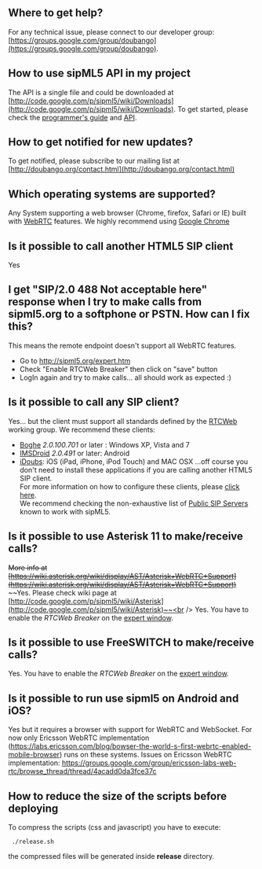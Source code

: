 

## Where to get help? ##
For any technical issue, please connect to our developer group: [https://groups.google.com/group/doubango](https://groups.google.com/group/doubango).

## How to use sipML5 API in my project ##
The API is a single file and could be downloaded at [http://code.google.com/p/sipml5/wiki/Downloads](http://code.google.com/p/sipml5/wiki/Downloads). To get started, please check the [programmer's guide](http://sipml5.org/docgen/index.htmlsvn=236) and [API](http://sipml5.org/docgen/symbols/SIPml.html).

## How to get notified for new updates? ##
To get notified, please subscribe to our mailing list at [http://doubango.org/contact.html](http://doubango.org/contact.html)

## Which operating systems are supported? ##
Any System supporting a web browser (Chrome, firefox, Safari or IE) built with <a href='http://en.wikipedia.org/wiki/WebRTC'>WebRTC</a> features.
We highly recommend using <a href='https://www.google.com/intl/en/chrome/browser/'>Google Chrome</a>

## Is it possible to call another HTML5 SIP client ##
Yes

## I get "SIP/2.0 488 Not acceptable here" response when I try to make calls from sipml5.org to a softphone or PSTN. How can I fix this? ##
This means the remote endpoint doesn't support all WebRTC features.
  * Go to http://sipml5.org/expert.htm
  * Check "Enable RTCWeb Breaker" then click on "save" button
  * LogIn again and try to make calls... all should work as expected :)

## Is it possible to call any SIP client? ##
Yes... but the client must support all standards defined by the <a href='http://tools.ietf.org/wg/rtcweb/'>RTCWeb</a> working group. We recommend these clients:
  * <a href='http://code.google.com/p/boghe/'>Boghe</a> _2.0.100.701_ or later : Windows XP, Vista and 7
  * <a href='http://code.google.com/p/imsdroid/'>IMSDroid</a> _2.0.491_ or later: Android
  * <a href='http://code.google.com/p/idoubs/'>iDoubs</a>: iOS (iPad, iPhone, iPod Touch) and MAC OSX
...off course you don't need to install these applications if you are calling another HTML5 SIP client. <br />
For more information on how to configure these clients, please [click here](Calling_SIP_clients.md). <br />
We recommend checking the non-exhaustive list of [Public SIP Servers](Public_SIP_Servers.md) known to work with sipML5.

## Is it possible to use Asterisk 11 to make/receive calls? ##
~~More info at [https://wiki.asterisk.org/wiki/display/AST/Asterisk+WebRTC+Support](https://wiki.asterisk.org/wiki/display/AST/Asterisk+WebRTC+Support)~~ <br />
~~Yes. Please check wiki page at [http://code.google.com/p/sipml5/wiki/Asterisk](http://code.google.com/p/sipml5/wiki/Asterisk)~~<br />
Yes. You have to enable the _RTCWeb Breaker_ on the [expert window](http://sipml5.org/expert.htm).

## Is it possible to use FreeSWITCH to make/receive calls? ##
Yes. You have to enable the _RTCWeb Breaker_ on the [expert window](http://sipml5.org/expert.htm).

## Is it possible to run use sipml5 on Android and iOS? ##
Yes but it requires a browser with support for WebRTC and WebSocket. For now only Ericsson WebRTC implementation (https://labs.ericsson.com/blog/bowser-the-world-s-first-webrtc-enabled-mobile-browser) runs on these systems.
Issues on Ericsson WebRTC implementation: https://groups.google.com/group/ericsson-labs-web-rtc/browse_thread/thread/4acadd0da3fce37c

## How to reduce the size of the scripts before deploying ##
To compress the scripts (css and javascript) you have to execute:
```
 ./release.sh
```
the compressed files will be generated inside **release** directory.